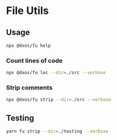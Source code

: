 # File Utils

## Usage

```bash
npx @dxos/fu help
```

### Count lines of code

```bash
npx @dxos/fu loc --dir=./src --verbose
```

### Strip comments

```bash
npx @dxos/fu strip --dir=./src --verbose
```

## Testing

```bash
yarn fu strip --dir=./testing --verbose
```

